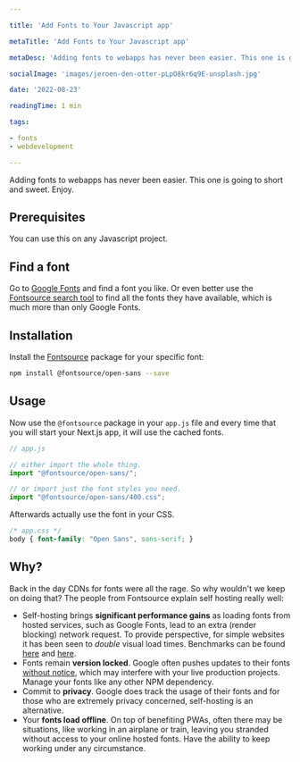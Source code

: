 ```yaml
---

title: 'Add Fonts to Your Javascript app'

metaTitle: 'Add Fonts to Your Javascript app'

metaDesc: 'Adding fonts to webapps has never been easier. This one is going to short and sweet. This guide works for any JS app.'

socialImage: 'images/jeroen-den-otter-pLpO8kr6q9E-unsplash.jpg'

date: '2022-08-23'

readingTime: 1 min

tags:

- fonts
- webdevelopment

---
```


Adding fonts to webapps has never been easier. This one is going to short and sweet. Enjoy.

## Prerequisites
You can use this on any Javascript project.

## Find a font
Go to [Google Fonts](https://fonts.google.com/) and find a font you like. Or even better use the [Fontsource search tool](https://fontsource.org/fonts) to find all the fonts they have available, which is much more than only Google Fonts.

## Installation
Install the [Fontsource](https://fontsource.org/docs/introduction) package for your specific font:

```bash 
npm install @fontsource/open-sans --save
```

## Usage
Now use the `@fontsource` package in your `app.js` file and every time that you will start your Next.js app, it will use the cached fonts.

```js 
// app.js

// either import the whole thing.
import "@fontsource/open-sans/";

// or import just the font styles you need.
import "@fontsource/open-sans/400.css";
```

Afterwards actually use the font in your CSS.
```css
/* app.css */
body { font-family: "Open Sans", sans-serif; }
```

## Why?
Back in the day CDNs for fonts were all the rage. So why wouldn't we keep on doing that?
The people from Fontsource explain self hosting really well:

- Self-hosting brings **significant performance gains** as loading fonts from hosted services, such as Google Fonts, lead to an extra (render blocking) network request. To provide perspective, for simple websites it has been seen to _double_ visual load times.
  Benchmarks can be found [here](https://github.com/HTTPArchive/almanac.httparchive.org/pull/607) and [here](https://github.com/reactiflux/reactiflux.com/pull/21).
- Fonts remain **version locked**. Google often pushes updates to their fonts [without notice](https://github.com/google/fonts/issues/1307), which may interfere with your live production projects. Manage your fonts like any other NPM dependency.
- Commit to **privacy**. Google does track the usage of their fonts and for those who are extremely privacy concerned, self-hosting is an alternative.
- Your **fonts load offline**. On top of benefiting PWAs, often there may be situations, like working in an airplane or train, leaving you stranded without access to your online hosted fonts. Have the ability to keep working under any circumstance.
